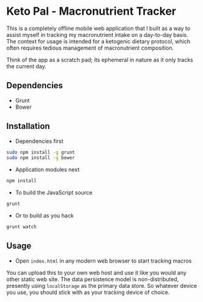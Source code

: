 # Keto Pal - Macronutrient Tracker

This is a completely offline mobile web application that I built as a way to
assist myself in tracking my macronutrient intake on a day-to-day basis. The
context for usage is intended for a ketogenic dietary protocol, which often
requires tedious management of macronutrient composition.

Think of the app as a scratch pad; its ephemeral in nature as it only tracks
the current day.

## Dependencies

- Grunt
- Bower

## Installation

- Dependencies first
```bash
sudo npm install -g grunt
sudo npm install -g bower
```

- Application modules next
```bash
npm install
```

- To build the JavaScript source
```bash
grunt
```

- Or to build as you hack
```bash
grunt watch
```

## Usage

- Open `index.html` in any modern web browser to start tracking macros

You can upload this to your own web host and use it like you would any other
static web site. The data persistence model is non-distributed, presently using
`localStorage` as the primary data store. So whatever device you use, you should
stick with as your tracking device of choice.
